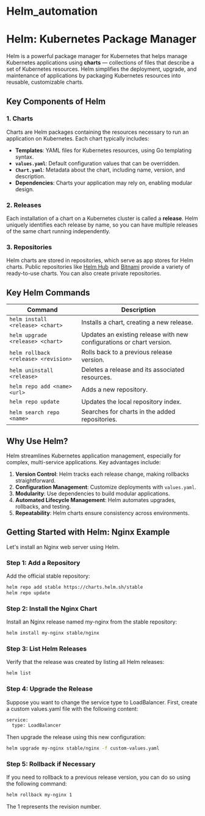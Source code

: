 # Helm_automation

# Helm: Kubernetes Package Manager

Helm is a powerful package manager for Kubernetes that helps manage Kubernetes applications using **charts** — collections of files that describe a set of Kubernetes resources. Helm simplifies the deployment, upgrade, and maintenance of applications by packaging Kubernetes resources into reusable, customizable charts.

## Key Components of Helm

### 1. Charts
Charts are Helm packages containing the resources necessary to run an application on Kubernetes. Each chart typically includes:
   - **Templates**: YAML files for Kubernetes resources, using Go templating syntax.
   - **`values.yaml`**: Default configuration values that can be overridden.
   - **`Chart.yaml`**: Metadata about the chart, including name, version, and description.
   - **Dependencies**: Charts your application may rely on, enabling modular design.

### 2. Releases
Each installation of a chart on a Kubernetes cluster is called a **release**. Helm uniquely identifies each release by name, so you can have multiple releases of the same chart running independently.

### 3. Repositories
Helm charts are stored in repositories, which serve as app stores for Helm charts. Public repositories like [Helm Hub](https://artifacthub.io/) and [Bitnami](https://bitnami.com/stacks/helm) provide a variety of ready-to-use charts. You can also create private repositories.

## Key Helm Commands

| Command                             | Description                                                          |
|-------------------------------------|----------------------------------------------------------------------|
| `helm install <release> <chart>`    | Installs a chart, creating a new release.                            |
| `helm upgrade <release> <chart>`    | Updates an existing release with new configurations or chart version. |
| `helm rollback <release> <revision>`| Rolls back to a previous release version.                            |
| `helm uninstall <release>`          | Deletes a release and its associated resources.                      |
| `helm repo add <name> <url>`        | Adds a new repository.                                               |
| `helm repo update`                  | Updates the local repository index.                                  |
| `helm search repo <name>`           | Searches for charts in the added repositories.                       |

## Why Use Helm?

Helm streamlines Kubernetes application management, especially for complex, multi-service applications. Key advantages include:

1. **Version Control**: Helm tracks each release change, making rollbacks straightforward.
2. **Configuration Management**: Customize deployments with `values.yaml`.
3. **Modularity**: Use dependencies to build modular applications.
4. **Automated Lifecycle Management**: Helm automates upgrades, rollbacks, and testing.
5. **Repeatability**: Helm charts ensure consistency across environments.

## Getting Started with Helm: Nginx Example

Let's install an Nginx web server using Helm.

### Step 1: Add a Repository

Add the official stable repository:

```bash
helm repo add stable https://charts.helm.sh/stable
helm repo update
```
### Step 2: Install the Nginx Chart
Install an Nginx release named my-nginx from the stable repository:
```bash
helm install my-nginx stable/nginx
```
### Step 3: List Helm Releases

Verify that the release was created by listing all Helm releases:
```bash
helm list
```

### Step 4: Upgrade the Release

Suppose you want to change the service type to LoadBalancer. First, create a custom values.yaml file with the following content:
```bash
service:
  type: LoadBalancer
```
Then upgrade the release using this new configuration:
```bash
helm upgrade my-nginx stable/nginx -f custom-values.yaml
```
### Step 5: Rollback if Necessary

If you need to rollback to a previous release version, you can do so using the following command:
```bash
helm rollback my-nginx 1
```
The 1 represents the revision number.

